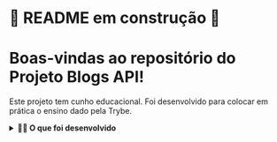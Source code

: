 # 🚧 README em construção 🚧

<!-- Olá, Tryber!

Esse é apenas um arquivo inicial para o README do seu projeto.

É essencial que você preencha esse documento por conta própria, ok?

Não deixe de usar nossas dicas de escrita de README de projetos, e deixe sua criatividade brilhar!

⚠️ IMPORTANTE: você precisa deixar nítido:
- quais arquivos/pastas foram desenvolvidos por você; 
- quais arquivos/pastas foram desenvolvidos por outra pessoa estudante;
- quais arquivos/pastas foram desenvolvidos pela Trybe.

-->

# Boas-vindas ao repositório do Projeto Blogs API! 

Este projeto tem cunho educacional. Foi desenvolvido para colocar em prática o ensino dado pela Trybe.

<details>
  <summary><strong>👨‍💻 O que foi desenvolvido</strong></summary>

    Neste projeto foi desenvolvido uma API e um banco de dados para a produção de conteúdo para um blog!

    A aplicação foi Node.js usando o pacote sequelize para fazer um CRUD de posts.

    Foi desenvolvido endpoints que estarão conectados ao banco de dados seguindo os princípios do REST;

    Para fazer um post é necessário usuário e login, portanto foi trabalhada a relação entre user e post;

    Foi necessário a utilização de categorias para os posts, trabalhando, assim, a relação de posts para categories e de categories para posts.

    Para autenticação foi utilizado o JWT.

  <br />
</details>
